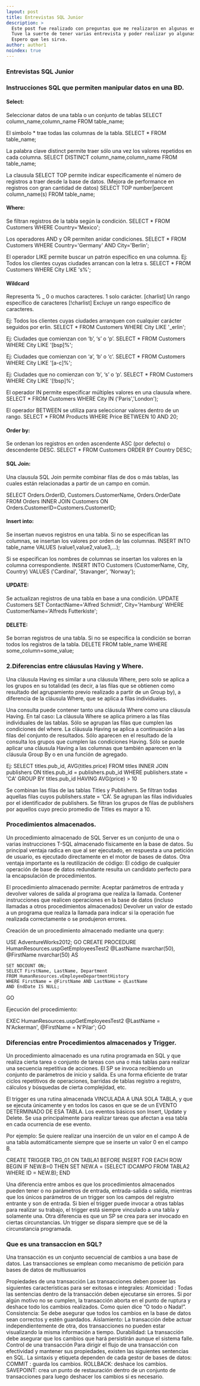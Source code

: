 ```yaml
---
layout: post
title: Entrevistas SQL Junior
description: >
  Este post fue realizado con preguntas que me realizaron en algunas entrevistas y otras que les realizaron a algunos amigos. El objetivo de este post es refrescar algunos conocimientos que vamos perdiendo y por otra parte si es que nunca escuchaste algún de estos conceptos que los puedas aprender e implementar en tu trabajo.
  Tuve la suerte de tener varias entrevista y poder realizar yo algunas entrevistas, creo que lo más importante al margen del puesto a aspirar es poder llevarte algún aprendizaje nuevo, tanto del lado del entrevistado como del entrevistador.
  Espero que les sirva.
author: author1
noindex: true
---
```


### Entrevistas SQL Junior

### Instrucciones SQL que permiten manipular datos en una BD.

#### Select: 
Seleccionar datos de una tabla o un conjunto de tablas
SELECT column_name,column_name
FROM table_name;

El simbolo * trae todas las columnas de la tabla.
SELECT * FROM table_name;

La palabra clave distinct permite traer sólo una vez los valores repetidos en cada columna.
SELECT DISTINCT column_name,column_name
FROM table_name;

La clausula SELECT TOP permite indicar específicamente el número de registros a traer desde la base de datos. (Mejora de performance en registros con gran cantidad de datos)
SELECT TOP number|percent column_name(s)
FROM table_name;


#### Where:
Se filtran registros de la tabla según la condición.
SELECT * FROM Customers
WHERE Country='Mexico';

Los operadores AND y OR permiten anidar condiciones.
SELECT * FROM Customers
WHERE Country='Germany'
AND City='Berlin';

El operador LIKE permite buscar un patrón específico en una columna.
Ej: Todos los clientes cuyas ciudades arrancan con la letra s.
SELECT * FROM Customers
WHERE City LIKE 's%';



#### Wildcard
Representa
%
_
0 o muchos caracteres.
1 solo carácter.
[charlist]
Un rango específico de caracteres
[!charlist]
Excluye un rango específico de caracteres.

Ej: Todos los clientes cuyas ciudades arranquen con cualquier carácter seguidos por erlin.
SELECT * FROM Customers
WHERE City LIKE '_erlin';

Ej: Ciudades que comienzan con ‘b’, ‘s’ o ‘p’. 
SELECT * FROM Customers
WHERE City LIKE '[bsp]%';

Ej: Ciudades que comienzan con ‘a’, ‘b’ o ‘c’.
SELECT * FROM Customers
WHERE City LIKE '[a-c]%';

Ej: Ciudades que no comienzan con ‘b’, ‘s’ o ‘p’.
SELECT * FROM Customers
WHERE City LIKE '[!bsp]%';

El operador IN permite especificar múltiples valores en una clausula where.
SELECT * FROM Customers
WHERE City IN ('Paris','London');

El operador BETWEEN se utiliza para seleccionar valores dentro de un rango.
SELECT * FROM Products
WHERE Price BETWEEN 10 AND 20;



#### Order by:
Se ordenan los registros en orden ascendente ASC (por defecto)  o descendente DESC.
SELECT * FROM Customers
ORDER BY Country DESC;

#### SQL Join:
Una clausula SQL Join permite combinar filas de dos o más tablas, las cuales están relacionadas a partir de un campo en común.

SELECT Orders.OrderID, Customers.CustomerName, Orders.OrderDate
FROM Orders
INNER JOIN Customers
ON Orders.CustomerID=Customers.CustomerID;

#### Insert into:
Se insertan nuevos registros en una tabla.
Si no se especifican las columnas, se insertan los valores por orden de las columnas.
INSERT INTO table_name
VALUES (value1,value2,value3,...);

Si se especifican los nombres de columnas se insertan los valores en la columna correspondiente.
INSERT INTO Customers (CustomerName, City, Country)
VALUES ('Cardinal', 'Stavanger', 'Norway');

#### UPDATE:
Se actualizan registros de una tabla en base a una condición.
UPDATE Customers
SET ContactName='Alfred Schmidt', City='Hamburg'
WHERE CustomerName='Alfreds Futterkiste';

#### DELETE:
Se borran registros de una tabla.
Si no se especifica la condición se borran todos los registros de la tabla.
DELETE FROM table_name
WHERE some_column=some_value;



### 2.Diferencias entre cláusulas Having y Where.

Una cláusula Having es similar a una cláusula Where, pero solo se aplica a los grupos en su totalidad (es decir, a las filas que se obtienen como resultado del agrupamiento previo realizado a partir de un Group by), a diferencia de la cláusula Where, que se aplica a filas individuales.

Una consulta puede contener tanto una cláusula Where como una cláusula Having.
En tal caso:
La cláusula Where se aplica primero a las filas individuales de las tablas. Sólo se agrupan las filas que cumplen las condiciones del where.
La cláusula Having se aplica a continuación a las filas del conjunto de resultados. Sólo aparecen en el resultado de la consulta los grupos que cumplen las condiciones Having. Sólo se puede aplicar una cláusula Having a las columnas que también aparecen en la cláusula Group By o en una función de agregado.

Ej:
SELECT titles.pub_id, AVG(titles.price)
FROM titles INNER JOIN publishers
   ON titles.pub_id = publishers.pub_id
WHERE publishers.state = 'CA'
GROUP BY titles.pub_id
HAVING AVG(price) > 10

Se combinan las filas de las tablas Titles y Publishers.
Se filtran todas aquellas filas cuyos publishers.state = ‘CA’.
Se agrupan las filas individuales por el identificador de publishers.
Se filtran los grupos de filas de publishers por aquellos cuyo precio promedio de Titles es mayor a 10.  



### Procedimientos almacenados.

Un procedimiento almacenado de SQL Server es un conjunto de una o varias instrucciones T-SQL almacenado físicamente en la base de datos. Su principal ventaja radica en que al ser ejecutado, en respuesta a una petición de usuario, es ejecutado directamente en el motor de bases de datos.
Otra ventaja importante es la reutilización de código: El código de cualquier operación de base de datos redundante resulta un candidato perfecto para la encapsulación de procedimientos.

El procedimiento almacenado permite:
Aceptar parámetros de entrada y devolver valores de salida al programa que realiza la llamada.
Contener instrucciones que realicen operaciones en la base de datos (incluso llamadas a otros procedimientos almacenados)
Devolver un valor de estado a un programa que realiza la llamada para indicar si la operación fue realizada correctamente o se produjeron errores.


Creación de un procedimiento almacenado mediante una query:

USE AdventureWorks2012;
GO
CREATE PROCEDURE HumanResources.uspGetEmployeesTest2 
    @LastName nvarchar(50), 
    @FirstName nvarchar(50) 
AS 

    SET NOCOUNT ON;
    SELECT FirstName, LastName, Department
    FROM HumanResources.vEmployeeDepartmentHistory
    WHERE FirstName = @FirstName AND LastName = @LastName
    AND EndDate IS NULL;
GO

Ejecución del procedimiento:

EXEC HumanResources.uspGetEmployeesTest2 @LastName = N'Ackerman', @FirstName = N'Pilar';
GO



### Diferencias entre Procedimientos almacenados y Trigger.

Un procedimiento almacenado es una rutina programada en SQL y que realiza cierta tarea o conjunto de tareas con una o más tablas para realizar una secuencia repetitiva de acciones. El SP se invoca recibiendo un conjunto de parámetros de inicio y salida. Es una forma eficiente de tratar ciclos repetitivos de operaciones, barridas de tablas registro a registro, cálculos y búsquedas de cierta complejidad, etc.

El trigger es una rutina almacenada VINCULADA A UNA SOLA TABLA, y que se ejecuta únicamente y en todos los casos en que se de un EVENTO DETERMINADO DE ESA TABLA. Los eventos básicos son Insert, Update y Delete. Se usa principalmente para realizar tareas que afectan a esa tabla en cada ocurrencia de ese evento.

Por ejemplo: Se quiere realizar una inserción de un valor en el campo A de una tabla automáticamente siempre que se inserte un valor 0 en el campo B.

CREATE TRIGGER TRG_01 ON TABLA1 BEFORE INSERT FOR EACH ROW
BEGIN
IF NEW.B=0 THEN SET NEW.A = (SELECT IDCAMPO FROM TABLA2 WHERE ID = NEW.B); 
END


Una diferencia entre ambos es que los procedimientos almacenados pueden tener o no parámetros de entrada, entrada-salida o salida, mientras que los únicos parámetros de un trigger son los campos del registro entrante y son de entrada.
Si bien el trigger puede invocar a otras tablas para realizar su trabajo, el trigger está siempre vinculado a una tabla y solamente una.
Otra diferencia es que un SP se crea para ser invocado en ciertas circunstancias. Un trigger se dispara siempre que se dé la circunstancia programada.




### Que es una transaccion en SQL?
Una transacción es un conjunto secuencial  de cambios a una base de datos. Las transacciones se emplean como mecanismo de petición para bases de datos de multiusuarios

Propiedades de una transacción
Las transacciones deben poseer las siguientes características para ser exitosas e integrales:
Atomicidad : Todas las sentencias dentro de la transacción deben ejecutarse sin errores. Si por algún motivo no se cumplen, la transacción aborta en el punto de ruptura y deshace todo los cambios realizados. Como quien dice “O todo o Nada!”.
Consistencia: Se debe asegurar que todos los cambios en la base de datos sean correctos y estén guardados.
Aislamiento: La transacción debe actuar independientemente de otra, dos transacciones no pueden estar visualizando la misma información a tiempo.
Durabilidad: La transacción debe asegurar que los cambios que hará persistirán aunque el sistema falle.
Control de una transacción
Para dirigir el flujo de una transacción con efectividad y mantener sus propiedades, existen las siguientes sentencias en SQL. La sintaxis y etiqueta dependen de cada gestor de bases de datos:
COMMIT : guarda los cambios.
ROLLBACK: deshace los cambios.
SAVEPOINT: crea un punto de restauración dentro de un conjunto de transacciones para luego deshacer los cambios si es necesario.
